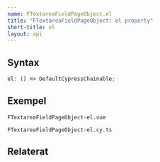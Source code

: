 ```yaml
---
name: FTextareaFieldPageObject.el
title: "FTextareaFieldPageObject: el property"
short-title: el
layout: api
---
```


## Syntax

```ts nocompile nolint
el: () => DefaultCypressChainable;
```

## Exempel

```import static
FTextareaFieldPageObject-el.vue
```

```import
FTextareaFieldPageObject-el.cy.ts
```

## Relaterat
